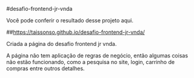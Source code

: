 #desafio-frontend-jr-vnda

Você pode conferir o resultado desse projeto aqui.

##https://taissonso.github.io/desafio-frontend-jr-vnda/

Criada a página do desafio frontend jr vnda. 

A página não tem aplicação de regras de negócio, então algumas coisas não estão funcionando, como a pesquisa no site, login, carrinho de compras entre outros detalhes.